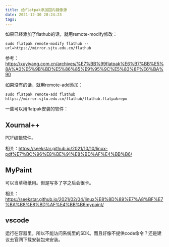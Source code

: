 ```yaml
---
title: 给flatpak添加国内镜像源
date: 2021-12-30 20:24:23
tags:
---
```


如果已经添加了flathub的话，就用remote-modify修改：

```shell
sudo flatpak remote-modify flathub --url=https://mirror.sjtu.edu.cn/flathub
```

参考：<https://xuyiyang.com.cn/archives/%E7%BB%99flatpak%E6%B7%BB%E5%8A%A0%E5%9B%BD%E5%86%85%E9%95%9C%E5%83%8F%E6%BA%90>

如果没有的话，就用remote-add添加：

```shell
sudo flatpak remote-add flathub https://mirror.sjtu.edu.cn/flathub/flathub.flatpakrepo
```

一些可以用flatpak安装的软件：

## Xournal++

PDF编辑软件。

相关：<https://seekstar.github.io/2021/10/10/linux-pdf%E7%BC%96%E8%BE%91%E8%BD%AF%E4%BB%B6/>

## MyPaint

可以当草稿纸用。但是写多了字之后会很卡。

相关：<https://seekstar.github.io/2021/02/04/linux%E8%8D%89%E7%A8%BF%E7%BA%B8%E8%BD%AF%E4%BB%B6mypaint/>

## vscode

运行在容器里，所以不能访问系统里的SDK。而且好像不提供code命令？还是建议去官网下载安装包来安装。
